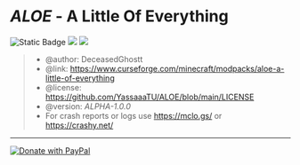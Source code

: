 <h1><i>ALOE</i> - A Little Of Everything</h1>

![Static Badge](https://img.shields.io/badge/Forge-orange?style=for-the-badge&logoColor=rgb(28%2C%2028%2C%2028)&label=Modloader&labelColor=2d2d2d&color=rgb(224%2C%2078%2C%2020)) ![](https://cf.way2muchnoise.eu/versions/645353.svg?badge_style=for_the_badge) ![](https://cf.way2muchnoise.eu/short_645353.svg?badge_style=for_the_badge)



 > * @author:      DeceasedGhostt
 > * @link:        https://www.curseforge.com/minecraft/modpacks/aloe-a-little-of-everything
 > * @license:     https://github.com/YassaaaTU/ALOE/blob/main/LICENSE
 > * @version:     <i>ALPHA-1.0.0</i>
 > * For crash reports or logs use https://mclo.gs/ or https://crashy.net/

---

<a href="https://www.paypal.com/donate/?hosted_button_id=H4C9RMQ3P3KUA">

  <img src="https://pics.paypal.com/00/s/M2E1NTRhMTItZjdiYy00N2Y0LTg1MWMtNDIwNjIwYjQ1ODkx/file.PNG" alt="Donate with PayPal" title="PayPal - The safer, easier way to pay online!" />

</a>
